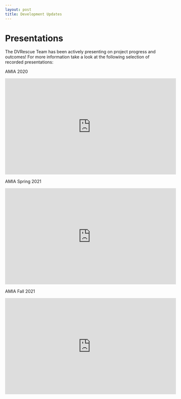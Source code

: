 ```yaml
---
layout: post
title: Development Updates
---
```


# Presentations

The DVRescue Team has been actively presenting on project progress and outcomes! For more information take a look at the following selection of recorded presentations:

AMIA 2020
<iframe width="560" height="315" src="https://www.youtube.com/embed/YGPIqJ4_ssI" title="YouTube video player" frameborder="0" allow="accelerometer; autoplay; clipboard-write; encrypted-media; gyroscope; picture-in-picture" allowfullscreen></iframe>

AMIA Spring 2021
<iframe width="560" height="315" src="https://www.youtube.com/embed/7FaZw3RoVbA" title="YouTube video player" frameborder="0" allow="accelerometer; autoplay; clipboard-write; encrypted-media; gyroscope; picture-in-picture" allowfullscreen></iframe>

AMIA Fall 2021
<iframe width="560" height="315" src="https://www.youtube.com/embed/K3IwVTyqTbU" title="YouTube video player" frameborder="0" allow="accelerometer; autoplay; clipboard-write; encrypted-media; gyroscope; picture-in-picture" allowfullscreen></iframe>

